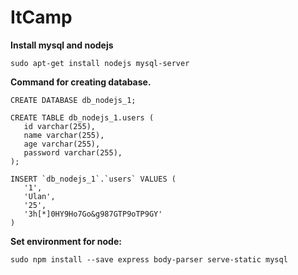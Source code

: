 # ItCamp

**Install mysql and nodejs** 

```
sudo apt-get install nodejs mysql-server
```

**Command for creating database.**
``` 
CREATE DATABASE db_nodejs_1; 

CREATE TABLE db_nodejs_1.users (
   id varchar(255),
   name varchar(255),
   age varchar(255),
   password varchar(255),
);

INSERT `db_nodejs_1`.`users` VALUES (
   '1', 
   'Ulan', 
   '25', 
   '3h[*]0HY9Ho7Go&g987GTP9oTP9GY'
)

```

**Set environment for node:**

```
sudo npm install --save express body-parser serve-static mysql

```
